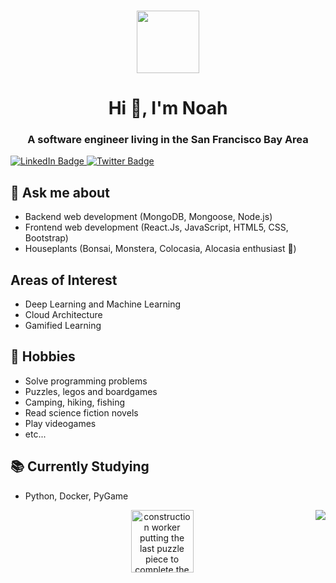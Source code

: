 ### 
<div id="header" align="center">
  <img src="https://media.giphy.com/media/M9gbBd9nbDrOTu1Mqx/giphy.gif" width="100"/>
</div>
<h1 align="center">Hi 👋, I'm Noah</h1>
<h3 align="center">A software engineer living in the San Francisco Bay Area</h3>
<div id="badges">
  <a href="https://www.linkedin.com/in/berloven">
    <img src="https://img.shields.io/badge/LinkedIn-blue?style=for-the-badge&logo=linkedin&logoColor=white" alt="LinkedIn Badge"/>
  </a>
  <a href="https://www.twitter.com/_switch86">
    <img src="https://img.shields.io/badge/Twitter-blue?style=for-the-badge&logo=twitter&logoColor=white" alt="Twitter Badge"/>
  </a>
</div>

## 💬 Ask me about
- Backend web development (MongoDB, Mongoose, Node.js)
- Frontend web development (React.Js, JavaScript, HTML5, CSS, Bootstrap)
- Houseplants (Bonsai, Monstera, Colocasia, Alocasia enthusiast :evergreen_tree:)

## Areas of Interest 
- Deep Learning and Machine Learning
- Cloud Architecture
- Gamified Learning

## 📅 Hobbies
- Solve programming problems
- Puzzles, legos and boardgames 
- Camping, hiking, fishing 
- Read science fiction novels
- Play videogames
- etc...
<!-- ## 💻 Current project
- [financial-go](https://github.com/Jvillegasd/financial-go) -->

## 📚 Currently Studying
- Python, Docker, PyGame

<img align="right" src="https://github-readme-stats.vercel.app/api?username=switch86&show_icons=true&icon_color=CE1D2D&text_color=718096&bg_color=00000000&hide_title=true&hide_border=true" />

<div id="header" align="center">
  <img src="https://media.giphy.com/media/WRua0IqFZzYAGhNAc0/giphy-downsized-large.gif" width="100" borderRadius="10px" alt="construction worker putting the last puzzle piece to complete the sky, then sliding down the ladder" />
</div>
